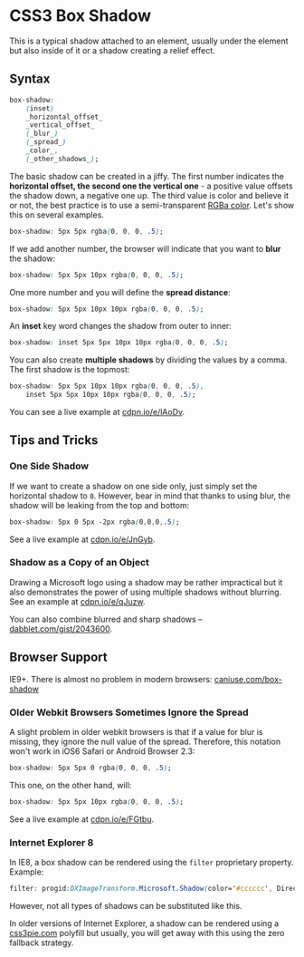 CSS3 Box Shadow
===============

This is a typical shadow attached to an element, usually under the element but
also inside of it or a shadow creating a relief effect.

Syntax
------

```css
box-shadow:
    (inset)
    _horizontal_offset_
    _vertical_offset_
    (_blur_)
    (_spread_)
    _color_,
    (_other_shadows_);
```

The basic shadow can be created in a jiffy. The first number indicates the
**horizontal offset, the second one the vertical one** - a positive value
offsets the shadow down, a negative one up. The third value is color and believe
it or not, the best practice is to use a semi-transparent [RGBa
color](<css3-rgba.md>). Let's show this on several examples.

```css
box-shadow: 5px 5px rgba(0, 0, 0, .5);
```

If we add another number, the browser will indicate that you want to **blur**
the shadow:

```css
box-shadow: 5px 5px 10px rgba(0, 0, 0, .5);
```

One more number and you will define the **spread distance**:

```css
box-shadow: 5px 5px 10px 10px rgba(0, 0, 0, .5);
```

An **inset** key word changes the shadow from outer to inner:

```css
box-shadow: inset 5px 5px 10px 10px rgba(0, 0, 0, .5);
```

You can also create **multiple shadows** by dividing the values by a comma. The
first shadow is the topmost:

```css
box-shadow: 5px 5px 10px 10px rgba(0, 0, 0, .5),
    inset 5px 5px 10px 10px rgba(0, 0, 0, .5);
```

You can see a live example at [cdpn.io/e/lAoDv](<http://cdpn.io/e/lAoDv>).

Tips and Tricks
---------------

### One Side Shadow

If we want to create a shadow on one side only, just simply set the horizontal
shadow to `0`. However, bear in mind that thanks to using blur, the shadow will
be leaking from the top and bottom:

```css
box-shadow: 5px 0 5px -2px rgba(0,0,0,.5);
```

See a live example at [cdpn.io/e/JnGyb](<http://cdpn.io/e/JnGyb>).

### Shadow as a Copy of an Object

Drawing a Microsoft logo using a shadow may be rather impractical but it also
demonstrates the power of using multiple shadows without blurring. See an
example at [cdpn.io/e/qJuzw](<http://cdpn.io/e/qJuzw>).

You can also combine blurred and sharp shadows –
[dabblet.com/gist/2043600](<http://dabblet.com/gist/2043600>).

Browser Support
---------------

IE9+. There is almost no problem in modern browsers:
[caniuse.com/box-shadow](<http://caniuse.com/box-shadow>)

### Older Webkit Browsers Sometimes Ignore the Spread

A slight problem in older webkit browsers is that if a value for blur is
missing, they ignore the null value of the spread. Therefore, this notation
won't work in iOS6 Safari or Android Browser 2.3:

```css
box-shadow: 5px 5px 0 rgba(0, 0, 0, .5);
```

This one, on the other hand, will:

```css
box-shadow: 5px 5px 10px rgba(0, 0, 0, .5);
```

See a live example at [cdpn.io/e/FGtbu](<http://cdpn.io/e/FGtbu>).

### Internet Explorer 8

In IE8, a box shadow can be rendered using the `filter` proprietary property.
Example:

```css
filter: progid:DXImageTransform.Microsoft.Shadow(color='#cccccc', Direction=145, Strength=3);
```

However, not all types of shadows can be substituted like this.

In older versions of Internet Explorer, a shadow can be rendered using a
[css3pie.com](<http://css3pie.com/>) polyfill but usually, you will get away
with this using the zero fallback strategy.
